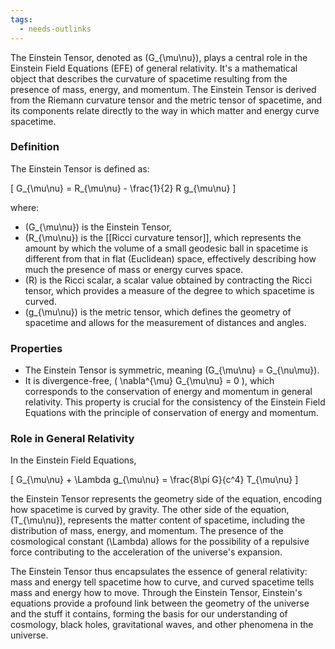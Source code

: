 ```yaml
---
tags:
  - needs-outlinks
---
```


The Einstein Tensor, denoted as \(G_{\mu\nu}\), plays a central role in the Einstein Field Equations (EFE) of general relativity. It's a mathematical object that describes the curvature of spacetime resulting from the presence of mass, energy, and momentum. The Einstein Tensor is derived from the Riemann curvature tensor and the metric tensor of spacetime, and its components relate directly to the way in which matter and energy curve spacetime.

### Definition

The Einstein Tensor is defined as:

\[ G_{\mu\nu} = R_{\mu\nu} - \frac{1}{2} R g_{\mu\nu} \]

where:

- \(G_{\mu\nu}\) is the Einstein Tensor,
- \(R_{\mu\nu}\) is the [[Ricci curvature tensor]], which represents the amount by which the volume of a small geodesic ball in spacetime is different from that in flat (Euclidean) space, effectively describing how much the presence of mass or energy curves space.
- \(R\) is the Ricci scalar, a scalar value obtained by contracting the Ricci tensor, which provides a measure of the degree to which spacetime is curved.
- \(g_{\mu\nu}\) is the metric tensor, which defines the geometry of spacetime and allows for the measurement of distances and angles.

### Properties

- The Einstein Tensor is symmetric, meaning \(G_{\mu\nu} = G_{\nu\mu}\).
- It is divergence-free, \( \nabla^{\mu} G_{\mu\nu} = 0 \), which corresponds to the conservation of energy and momentum in general relativity. This property is crucial for the consistency of the Einstein Field Equations with the principle of conservation of energy and momentum.

### Role in General Relativity

In the Einstein Field Equations,

\[ G_{\mu\nu} + \Lambda g_{\mu\nu} = \frac{8\pi G}{c^4} T_{\mu\nu} \]

the Einstein Tensor represents the geometry side of the equation, encoding how spacetime is curved by gravity. The other side of the equation, \(T_{\mu\nu}\), represents the matter content of spacetime, including the distribution of mass, energy, and momentum. The presence of the cosmological constant \(\Lambda\) allows for the possibility of a repulsive force contributing to the acceleration of the universe's expansion.

The Einstein Tensor thus encapsulates the essence of general relativity: mass and energy tell spacetime how to curve, and curved spacetime tells mass and energy how to move. Through the Einstein Tensor, Einstein's equations provide a profound link between the geometry of the universe and the stuff it contains, forming the basis for our understanding of cosmology, black holes, gravitational waves, and other phenomena in the universe.